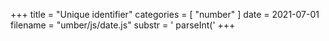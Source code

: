 +++
title = "Unique identifier"
categories = [ "number" ]
date = 2021-07-01
filename = "umber/js/date.js"
substr = ' parseInt('
+++
